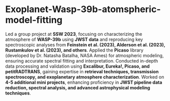 # Exoplanet-Wasp-39b-atomspheric-model-fitting
Led a group project at **SSW 2023**, focusing on characterizing the atmosphere of **WASP-39b** using **JWST data** and reproducing key spectroscopic analyses from **Feinstein et al. (2023), Alderson et al. (2023), Rustamkulov et al. (2023), and others**. Applied the **Picaso** library (developed by Dr. Natasha Batalha, NASA Ames) for atmospheric modeling, ensuring accurate spectral fitting and interpretation. Conducted in-depth data processing and validation using **Excalibur, Eureka!, Picaso, and petitRADTRANS**, gaining expertise in **retrieval techniques, transmission spectroscopy, and exoplanetary atmosphere characterization**. Worked on **4-5 additional mini projects**, enhancing proficiency in **JWST pipeline data reduction, spectral analysis, and advanced astrophysical modeling techniques**.